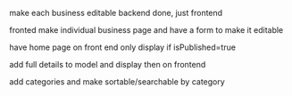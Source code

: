 make each business editable
backend done, just frontend

fronted make individual business page and have a form to make it editable

have home page on front end only display if isPublished=true

add full details to model and display then on frontend

add categories and make sortable/searchable by category
